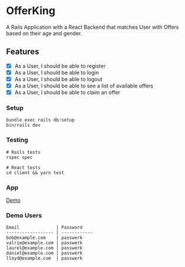 # OfferKing

A Rails Application with a React Backend that matches User with Offers based on their age and gender.

## Features

- [x] As a User, I should be able to register
- [x] As a User, I should be able to login
- [x] As a User, I should be able to logout
- [x] As a User, I should be able to see a list of available offers
- [x] As a User, I should be able to claim an offer

### Setup

```
bundle exec rails db:setup
bin/rails dev
```

### Testing

```
# Rails tests
rspec spec

# React tests
cd client && yarn test
```

### App

[Demo](https://orca-app-itdnc.ondigitalocean.app)

### Demo Users

```
Email              | Password
------------------ | ------------
bob@example.com    | passwerk
valrie@example.com | passwerk
laurel@example.com | passwerk
daniel@example.com | passwerk
lloyd@example.com  | passwerk
```
